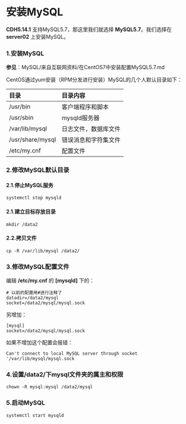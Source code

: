 安装MySQL
================================================================================
**CDH5.14.1** 支持MySQL5.7，那这里我们就选择 **MySQL5.7**。我们选择在 **server02** 上安装MySQL。

### 1.安装MySQL
**参见**：MySQL/来自互联网资料/在CentOS7中安装配置MySQL5.7.md

CentOS通过yum安装（RPM分发进行安装）MySQL的几个人默认目录如下：

| 目录 | 目录内容 |
| :------------- | :------------- |
| /usr/bin | 客户端程序和脚本 |
| /usr/sbin | mysqld服务器 |
| /var/lib/mysql | 日志文件，数据库文件 |
| /usr/share/mysql | 错误消息和字符集文件 |
| /etc/my.cnf | 配置文件 |

### 2.修改MySQL默认目录

#### 2.1.停止MySQL服务
```shell
systemctl stop mysqld
```

#### 2.1.建立目标存放目录
```shell
mkdir /data2
```

#### 2.2.拷贝文件
```shell
cp -R /var/lib/mysql /data2/
```

### 3.修改MySQL配置文件
编辑 **/etc/my.cnf** 的 **[mysqld]** 下的：
```shell
# 以前的配置用#进行注释了
datadir=/data2/mysql
socket=/data2/mysql/mysql.sock
```
另增加：
```shell
[mysql]
socket=/data2/mysql/mysql.sock
```
如果不增加这个配置会报错：
```
Can't connect to local MySQL server through socket '/var/lib/mysql/mysql.sock
```

### 4.设置/data2/下mysql文件夹的属主和权限
```shell
chown -R mysql:mysql /data2/mysql
```

### 5.启动MySQL
```shell
systemctl start mysqld 
```
